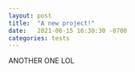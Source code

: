 ```yaml
---
layout: post
title:  "A new project!"
date:   2021-06-15 16:30:30 -0700
categories: tests
---
```

ANOTHER ONE LOL
